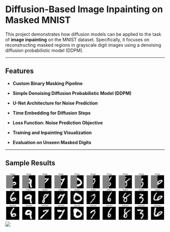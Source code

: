 # Diffusion-Based Image Inpainting on Masked MNIST

This project demonstrates how diffusion models can be applied to the task of **image inpainting** on the MNIST dataset. Specifically, it focuses on reconstructing masked regions in grayscale digit images using a denoising diffusion probabilistic model (DDPM).

---

## Features

- **Custom Binary Masking Pipeline**  

- **Simple Denoising Diffusion Probabilistic Model (DDPM)**  
  
- **U-Net Architecture for Noise Prediction**  

- **Time Embedding for Diffusion Steps**  

- **Loss Function: Noise Prediction Objective**  

- **Training and Inpainting Visualization**  

- **Evaluation on Unseen Masked Digits**  

---

## Sample Results
![](samples/output.png)
![](samples/outout_2.png)


